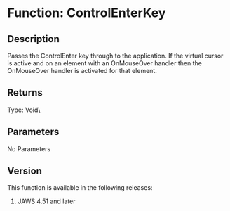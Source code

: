 # Function: ControlEnterKey

## Description

Passes the ControlEnter key through to the application. If the virtual
cursor is active and on an element with an OnMouseOver handler then the
OnMouseOver handler is activated for that element.

## Returns

Type: Void\

## Parameters

No Parameters

## Version

This function is available in the following releases:

1.  JAWS 4.51 and later
